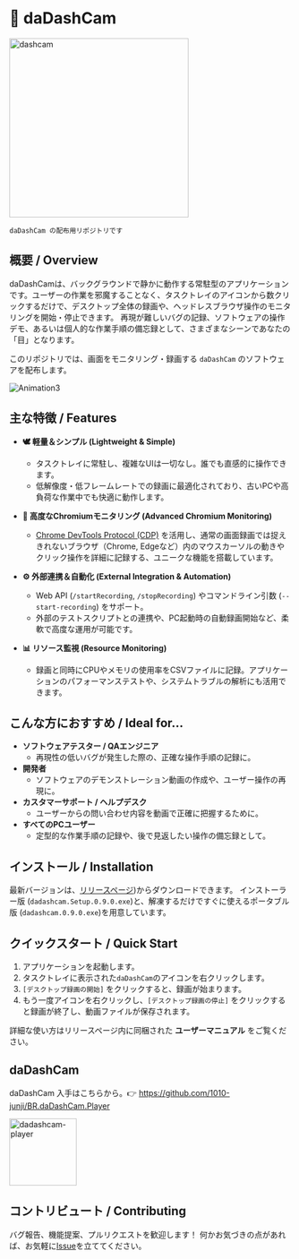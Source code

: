 # 📸 daDashCam

<img width="320" height="320" alt="dashcam" src="https://github.com/user-attachments/assets/6ec1239e-e490-478f-ab1d-e2bfee3fa75e" />

`daDashCam の配布用リポジトリです`

## 概要 / Overview

daDashCamは、バックグラウンドで静かに動作する常駐型のアプリケーションです。ユーザーの作業を邪魔することなく、タスクトレイのアイコンから数クリックするだけで、デスクトップ全体の録画や、ヘッドレスブラウザ操作のモニタリングを開始・停止できます。
再現が難しいバグの記録、ソフトウェアの操作デモ、あるいは個人的な作業手順の備忘録として、さまざまなシーンであなたの「目」となります。

このリポジトリでは、画面をモニタリング・録画する `daDashCam` のソフトウェアを配布します。


![Animation3](https://github.com/user-attachments/assets/8152bfdd-3562-4e3b-882c-06fe29cbace1)

## 主な特徴 / Features

-   **🕊️ 軽量＆シンプル (Lightweight & Simple)**
    -   タスクトレイに常駐し、複雑なUIは一切なし。誰でも直感的に操作できます。
    -   低解像度・低フレームレートでの録画に最適化されており、古いPCや高負荷な作業中でも快適に動作します。

-   **🤖 高度なChromiumモニタリング (Advanced Chromium Monitoring)**
    -   [Chrome DevTools Protocol (CDP)](https://chromedevtools.github.io/devtools-protocol/) を活用し、通常の画面録画では捉えきれないブラウザ（Chrome, Edgeなど）内のマウスカーソルの動きやクリック操作を詳細に記録する、ユニークな機能を搭載しています。

-   **⚙️ 外部連携＆自動化 (External Integration & Automation)**
    -   Web API (`/startRecording`, `/stopRecording`) やコマンドライン引数 (`--start-recording`) をサポート。
    -   外部のテストスクリプトとの連携や、PC起動時の自動録画開始など、柔軟で高度な運用が可能です。

-   **📊 リソース監視 (Resource Monitoring)**
    -   録画と同時にCPUやメモリの使用率をCSVファイルに記録。アプリケーションのパフォーマンステストや、システムトラブルの解析にも活用できます。

## こんな方におすすめ / Ideal for...

-   **ソフトウェアテスター / QAエンジニア**
    -   再現性の低いバグが発生した際の、正確な操作手順の記録に。
-   **開発者**
    -   ソフトウェアのデモンストレーション動画の作成や、ユーザー操作の再現に。
-   **カスタマーサポート / ヘルプデスク**
    -   ユーザーからの問い合わせ内容を動画で正確に把握するために。
-   **すべてのPCユーザー**
    -   定型的な作業手順の記録や、後で見返したい操作の備忘録として。

## インストール / Installation

最新バージョンは、[リリースページ](https://github.com/1010-junji/BR.daDashCam/releases))からダウンロードできます。
インストーラー版 (`dadashcam.Setup.0.9.0.exe`)と、解凍するだけですぐに使えるポータブル版 (`dadashcam.0.9.0.exe`)を用意しています。

## クイックスタート / Quick Start

1.  アプリケーションを起動します。
2.  タスクトレイに表示された`daDashCam`のアイコンを右クリックします。
3.  `[デスクトップ録画の開始]` をクリックすると、録画が始まります。
4.  もう一度アイコンを右クリックし、`[デスクトップ録画の停止]` をクリックすると録画が終了し、動画ファイルが保存されます。
  
詳細な使い方はリリースページ内に同梱された **ユーザーマニュアル** をご覧ください。

## daDashCam

daDashCam 入手はこちらから。👉 https://github.com/1010-junji/BR.daDashCam.Player

<img width="120" height="120" alt="dadashcam-player" src="https://github.com/user-attachments/assets/ff7dec7c-682c-4196-9fec-1d217cdc765a" />

## コントリビュート / Contributing

バグ報告、機能提案、プルリクエストを歓迎します！
何かお気づきの点があれば、お気軽に[Issue](https://github.com/1010-junji/BR.daDashCam/issues)を立ててください。
